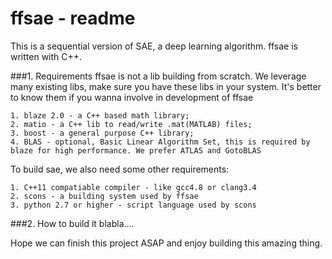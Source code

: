 ffsae - readme
============
This is a sequential version of SAE, a deep learning algorithm. ffsae is written with C++.

###1. Requirements
ffsae is not a lib building from scratch. We leverage many existing libs, make sure you have these libs in your system. It's better to know them if you wanna involve in development of ffsae

	1. blaze 2.0 - a C++ based math library;
	2. matio - a C++ lib to read/write .mat(MATLAB) files;
	3. boost - a general purpose C++ library;
	4. BLAS - optional, Basic Linear Algorithm Set, this is required by blaze for high performance. We prefer ATLAS and GotoBLAS

To build sae, we also need some other requirements:
	
	1. C++11 compatiable compiler - like gcc4.8 or clang3.4
	2. scons - a building system used by ffsae
	3. python 2.7 or higher - script language used by scons

###2. How to build it
blabla....

Hope we can finish this project ASAP and enjoy building this amazing thing.

